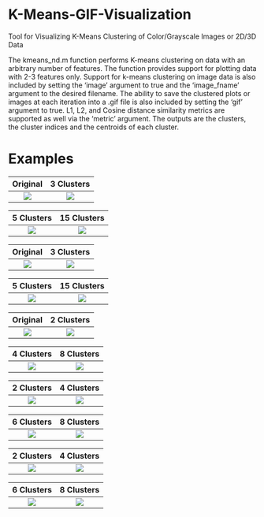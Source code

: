 # K-Means-GIF-Visualization
Tool for Visualizing K-Means Clustering of Color/Grayscale Images or 2D/3D Data

The kmeans_nd.m function performs K-means clustering on data with an arbitrary number of features.  The function provides support for 
plotting data with 2-3 features only. Support for k-means clustering on image data is also included by setting the ‘image’ argument to true 
and the ‘image_fname’ argument to the desired filename. The ability to save the clustered plots or images at each iteration into a .gif 
file is also included by setting the ‘gif’ argument to true. L1, L2, and Cosine distance similarity metrics are supported as well via the 
‘metric’ argument. The outputs are the clusters, the cluster indices and the centroids of each cluster.
  
# Examples

|      Original     |    3 Clusters    |
|:-----------------:|:----------------:|
| ![][pep original] | ![][pep 3 clust] |

|    5 Clusters    |    15 Clusters    |
|:----------------:|:-----------------:|
| ![][pep 5 clust] | ![][pep 15 clust] |


|      Original     |    3 Clusters    |
|:-----------------:|:----------------:|
| ![][lena original] | ![][lena 3 clust] |

|    5 Clusters    |    15 Clusters    |
|:----------------:|:-----------------:|
| ![][lena 5 clust] | ![][lena 15 clust] |


|      Original     |    2 Clusters    |
|:-----------------:|:----------------:|
| ![][lena gray original] | ![][lena gray 2 clust] |

|    4 Clusters    |    8 Clusters    |
|:----------------:|:-----------------:|
| ![][lena gray 4 clust] | ![][lena gray 8 clust] |


|      2 Clusters     |    4 Clusters    |
|:-----------------:|:----------------:|
| ![][blob3d 2 clust] | ![][blob3d 4 clust] |

|    6 Clusters    |    8 Clusters    |
|:----------------:|:-----------------:|
| ![][blob3d 6 clust] | ![][blob3d 8 clust] |


|      2 Clusters     |    4 Clusters    |
|:-----------------:|:----------------:|
| ![][blob2d 2 clust] | ![][blob2d 4 clust] |

|    6 Clusters    |    8 Clusters    |
|:----------------:|:-----------------:|
| ![][blob2d 6 clust] | ![][blob2d 8 clust] |

[pep original]: https://github.com/IsaacCorley/K-means-GIF-Visualization/raw/master/files/images/peppers.jpg
[pep 3 clust]: https://github.com/IsaacCorley/K-means-GIF-Visualization/raw/master/files/gifs/peppers/k-means_3_clusters.gif
[pep 5 clust]: https://github.com/IsaacCorley/K-means-GIF-Visualization/raw/master/files/gifs/peppers/k-means_5_clusters.gif
[pep 15 clust]: https://github.com/IsaacCorley/K-means-GIF-Visualization/raw/master/files/gifs/peppers/k-means_15_clusters.gif

[lena original]: https://github.com/IsaacCorley/K-means-GIF-Visualization/raw/master/files/images/lena.jpg
[lena 3 clust]: https://github.com/IsaacCorley/K-means-GIF-Visualization/raw/master/files/gifs/lena/k-means_3_clusters.gif
[lena 5 clust]: https://github.com/IsaacCorley/K-means-GIF-Visualization/raw/master/files/gifs/lena/k-means_5_clusters.gif
[lena 15 clust]: https://github.com/IsaacCorley/K-means-GIF-Visualization/raw/master/files/gifs/lena/k-means_15_clusters.gif

[lena gray original]: https://github.com/IsaacCorley/K-means-GIF-Visualization/raw/master/files/images/lena_gray.jpg
[lena gray 2 clust]: https://github.com/IsaacCorley/K-means-GIF-Visualization/raw/master/files/gifs/lena_gray/k-means_2_clusters.gif
[lena gray 4 clust]: https://github.com/IsaacCorley/K-means-GIF-Visualization/raw/master/files/gifs/lena_gray/k-means_4_clusters.gif
[lena gray 8 clust]: https://github.com/IsaacCorley/K-means-GIF-Visualization/raw/master/files/gifs/lena_gray/k-means_8_clusters.gif

[blob2d 2 clust]: https://github.com/IsaacCorley/K-means-GIF-Visualization/raw/master/files/gifs/blob2D/k-means_2_clusters.gif
[blob2d 4 clust]: https://github.com/IsaacCorley/K-means-GIF-Visualization/raw/master/files/gifs/blob2D/k-means_4_clusters.gif
[blob2d 6 clust]: https://github.com/IsaacCorley/K-means-GIF-Visualization/raw/master/files/gifs/blob2D/k-means_6_clusters.gif
[blob2d 8 clust]: https://github.com/IsaacCorley/K-means-GIF-Visualization/raw/master/files/gifs/blob2D/k-means_8_clusters.gif

[blob3d 2 clust]: https://github.com/IsaacCorley/K-means-GIF-Visualization/raw/master/files/gifs/blob3D/k-means_2_clusters.gif
[blob3d 4 clust]: https://github.com/IsaacCorley/K-means-GIF-Visualization/raw/master/files/gifs/blob3D/k-means_4_clusters.gif
[blob3d 6 clust]: https://github.com/IsaacCorley/K-means-GIF-Visualization/raw/master/files/gifs/blob3D/k-means_6_clusters.gif
[blob3d 8 clust]: https://github.com/IsaacCorley/K-means-GIF-Visualization/raw/master/files/gifs/blob3D/k-means_8_clusters.gif

